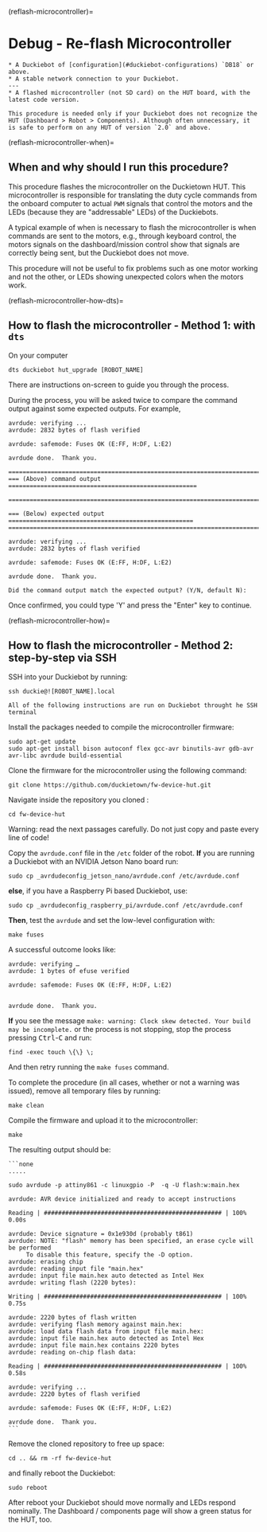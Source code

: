 (reflash-microcontroller)=
# Debug - Re-flash Microcontroller

```{needget}
* A Duckiebot of [configuration](#duckiebot-configurations) `DB18` or above.
* A stable network connection to your Duckiebot.
---
* A flashed microcontroller (not SD card) on the HUT board, with the latest code version.
```

```{warning}
This procedure is needed only if your Duckiebot does not recognize the HUT (Dashboard > Robot > Components). Although often unnecessary, it is safe to perform on any HUT of version `2.0` and above.   
```

(reflash-microcontroller-when)=
## When and why should I run this procedure?

This procedure flashes the microcontroller on the Duckietown HUT. This microcontroller is responsible for translating the duty cycle commands from the onboard computer to actual `PWM` signals that control the motors and the LEDs (because they are "addressable" LEDs) of the Duckiebots.

A typical example of when is necessary to flash the microcontroller is when commands are sent to the motors, e.g., through keyboard control, the motors signals on the dashboard/mission control show that signals are correctly being sent, but the Duckiebot does not move.  

This procedure will not be useful to fix problems such as one motor working and not the other, or LEDs showing unexpected colors when the motors work.

(reflash-microcontroller-how-dts)=
## How to flash the microcontroller - Method 1: with `dts`
On your computer

```
dts duckiebot hut_upgrade [ROBOT_NAME]
```

There are instructions on-screen to guide you through the process.

During the process, you will be asked twice to compare the command output against some expected outputs. For example,

```
avrdude: verifying ...
avrdude: 2832 bytes of flash verified

avrdude: safemode: Fuses OK (E:FF, H:DF, L:E2)

avrdude done.  Thank you.

================================================================================
=== (Above) command output =====================================================

================================================================================

=== (Below) expected output ====================================================
================================================================================

avrdude: verifying ...
avrdude: 2832 bytes of flash verified

avrdude: safemode: Fuses OK (E:FF, H:DF, L:E2)

avrdude done.  Thank you.

Did the command output match the expected output? (Y/N, default N):
```

Once confirmed, you could type 'Y' and press the "Enter" key to continue.


(reflash-microcontroller-how)=
## How to flash the microcontroller - Method 2: step-by-step via SSH

SSH into your Duckiebot by running:

    ssh duckie@![ROBOT_NAME].local


```{note}
All of the following instructions are run on Duckiebot throught he SSH terminal
```


Install the packages needed to compile the microcontroller firmware:

    sudo apt-get update
    sudo apt-get install bison autoconf flex gcc-avr binutils-avr gdb-avr avr-libc avrdude build-essential

Clone the firmware for the microcontroller using the following command:

    git clone https://github.com/duckietown/fw-device-hut.git

Navigate inside the repository you cloned :

    cd fw-device-hut

Warning: read the next passages carefully. Do not just copy and paste every line of code!

Copy the `avrdude.conf` file in the `/etc` folder of the robot. **If** you are running a Duckiebot with an NVIDIA Jetson Nano board run:

    sudo cp _avrdudeconfig_jetson_nano/avrdude.conf /etc/avrdude.conf
    
**else**, if you have a Raspberry Pi based Duckiebot, use:

    sudo cp _avrdudeconfig_raspberry_pi/avrdude.conf /etc/avrdude.conf
    
**Then**, test the `avrdude` and set the low-level configuration with:

    make fuses

A successful outcome looks like:

    avrdude: verifying …
    avrdude: 1 bytes of efuse verified

    avrdude: safemode: Fuses OK (E:FF, H:DF, L:E2)


    avrdude done.  Thank you.

**If** you see the message `make: warning: Clock skew detected. Your build may be incomplete.` or the process is not stopping, stop the process pressing <kbd>Ctrl</kbd>-<kbd>C</kbd> and run:

    find -exec touch \{\} \;

And then retry running the `make fuses` command.


To complete the procedure (in all cases, whether or not a warning was issued), remove all temporary files by running:

    make clean

Compile the firmware and upload it to the microcontroller:

    make

The resulting output should be:

    ```none
    .....

    sudo avrdude -p attiny861 -c linuxgpio -P  -q -U flash:w:main.hex

    avrdude: AVR device initialized and ready to accept instructions

    Reading | ################################################## | 100% 0.00s

    avrdude: Device signature = 0x1e930d (probably t861)
    avrdude: NOTE: "flash" memory has been specified, an erase cycle will be performed
         To disable this feature, specify the -D option.
    avrdude: erasing chip
    avrdude: reading input file "main.hex"
    avrdude: input file main.hex auto detected as Intel Hex
    avrdude: writing flash (2220 bytes):

    Writing | ################################################## | 100% 0.75s

    avrdude: 2220 bytes of flash written
    avrdude: verifying flash memory against main.hex:
    avrdude: load data flash data from input file main.hex:
    avrdude: input file main.hex auto detected as Intel Hex
    avrdude: input file main.hex contains 2220 bytes
    avrdude: reading on-chip flash data:

    Reading | ################################################## | 100% 0.58s

    avrdude: verifying ...
    avrdude: 2220 bytes of flash verified

    avrdude: safemode: Fuses OK (E:FF, H:DF, L:E2)

    avrdude done.  Thank you.
    ```

Remove the cloned repository to free up space:

    cd .. && rm -rf fw-device-hut


and finally reboot the Duckiebot:

    sudo reboot

After reboot your Duckiebot should move normally and LEDs respond nominally. The Dashboard / components page will show a green status for the HUT, too.
